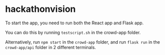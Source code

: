 # hackathonvision

To start the app, you need to run both the React app and Flask app.

You can do this by running ```testscript.sh``` in the crowd-app folder.

Alternatively, run ```npm start``` in the ```crowd-app``` folder, and run ```flask run``` in the ```crowd-app/api``` folder in 2 different terminals.
